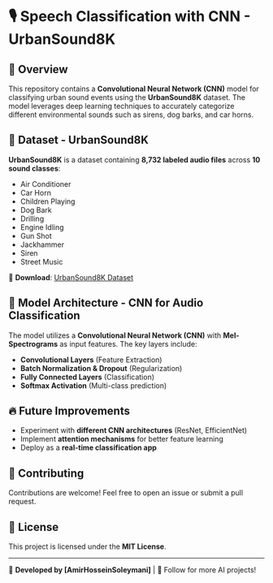 # 🎙️ Speech Classification with CNN - UrbanSound8K

## 📌 Overview
This repository contains a **Convolutional Neural Network (CNN)** model for classifying urban sound events using the **UrbanSound8K** dataset. The model leverages deep learning techniques to accurately categorize different environmental sounds such as sirens, dog barks, and car horns.

## 📂 Dataset - UrbanSound8K
**UrbanSound8K** is a dataset containing **8,732 labeled audio files** across **10 sound classes**:
- Air Conditioner
- Car Horn
- Children Playing
- Dog Bark
- Drilling
- Engine Idling
- Gun Shot
- Jackhammer
- Siren
- Street Music

🔗 **Download**: [UrbanSound8K Dataset](https://www.kaggle.com/datasets/chrisfilo/urbansound8k)

## 📖 Model Architecture - CNN for Audio Classification
The model utilizes a **Convolutional Neural Network (CNN)** with **Mel-Spectrograms** as input features. The key layers include:
- **Convolutional Layers** (Feature Extraction)
- **Batch Normalization & Dropout** (Regularization)
- **Fully Connected Layers** (Classification)
- **Softmax Activation** (Multi-class prediction)

## 🔥 Future Improvements
- Experiment with **different CNN architectures** (ResNet, EfficientNet)
- Implement **attention mechanisms** for better feature learning
- Deploy as a **real-time classification app**

## 🤝 Contributing
Contributions are welcome! Feel free to open an issue or submit a pull request.

## 📜 License
This project is licensed under the **MIT License**.

---
🎵 **Developed by [AmirHosseinSoleymani]** | 🚀 Follow for more AI projects!


